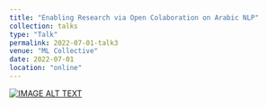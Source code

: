 ```yaml
---
title: "Enabling Research via Open Colaboration on Arabic NLP"
collection: talks
type: "Talk"
permalink: 2022-07-01-talk3
venue: "ML Collective"
date: 2022-07-01
location: "online"
---
```

<div>
  <a href="https://www.youtube.com/watch?v=tXWcrwOwhFE"><img src="https://img.youtube.com/vi/tXWcrwOwhFE/0.jpg" alt="IMAGE ALT TEXT"></a>
</div>
